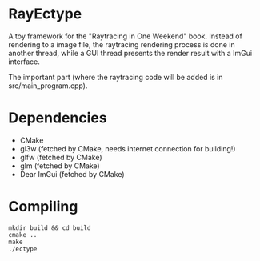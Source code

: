 # RayEctype
A toy framework for the "Raytracing in One Weekend" book. Instead of rendering to a image file, the raytracing rendering process is done in another thread, while a GUI thread presents the render result with a ImGui interface.

The important part (where the raytracing code will be added is in src/main_program.cpp).

# Dependencies
- CMake
- gl3w (fetched by CMake, needs internet connection for building!)
- glfw (fetched by CMake)
- glm (fetched by CMake)
- Dear ImGui (fetched by CMake)

# Compiling
    mkdir build && cd build
    cmake ..
    make
    ./ectype
